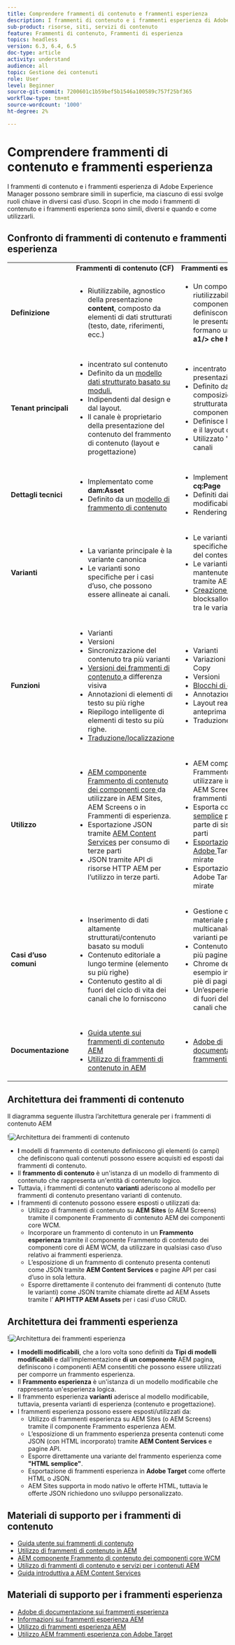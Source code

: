 ```yaml
---
title: Comprendere frammenti di contenuto e frammenti esperienza
description: I frammenti di contenuto e i frammenti esperienza di Adobe Experience Manager possono sembrare simili in superficie, ma ciascuno di essi svolge ruoli chiave in diversi casi d’uso. Scopri in che modo i frammenti di contenuto e i frammenti esperienza sono simili, diversi e quando e come utilizzarli.
sub-product: risorse, siti, servizi di contenuto
feature: Frammenti di contenuto, Frammenti di esperienza
topics: headless
version: 6.3, 6.4, 6.5
doc-type: article
activity: understand
audience: all
topic: Gestione dei contenuti
role: User
level: Beginner
source-git-commit: 7200601c1b59bef5b1546a100589c757f25bf365
workflow-type: tm+mt
source-wordcount: '1000'
ht-degree: 2%

---
```



# Comprendere frammenti di contenuto e frammenti esperienza

I frammenti di contenuto e i frammenti esperienza di Adobe Experience Manager possono sembrare simili in superficie, ma ciascuno di essi svolge ruoli chiave in diversi casi d’uso. Scopri in che modo i frammenti di contenuto e i frammenti esperienza sono simili, diversi e quando e come utilizzarli.

## Confronto di frammenti di contenuto e frammenti esperienza

<table>
<tbody><tr><td><strong> </strong></td>
<td><strong>Frammenti di contenuto (CF)</strong></td>
<td><strong>Frammenti esperienza (XF)</strong></td>
</tr><tr><td><strong>Definizione</strong></td>
<td><ul>
<li>Riutilizzabile, agnostico della presentazione <strong>content</strong>, composto da elementi di dati strutturati (testo, date, riferimenti, ecc.)</li>
</ul>
</td>
<td><ul>
<li>Un composito riutilizzabile di uno o più componenti AEM che definiscono i contenuti e le presentazioni che formano un'esperienza <strong>a1/&gt; che ha senso per sé</strong></li>
</ul>
</td>
</tr><tr><td><strong>Tenant principali</strong></td>
<td><ul>
<li>incentrato sul contenuto</li>
<li>Definito da un <a href="https://helpx.adobe.com/experience-manager/6-5/assets/using/content-fragments-models.html" target="_blank">modello dati strutturato basato su moduli.</a></li>
<li>Indipendenti dal design e dal layout.</li>
<li>Il canale è proprietario della presentazione del contenuto del frammento di contenuto (layout e progettazione)</li>
</ul>
</td>
<td><ul>
<li>incentrato sulla presentazione</li>
<li>Definito da una composizione non strutturata dei componenti AEM</li>
<li>Definisce la progettazione e il layout del contenuto</li>
<li>Utilizzato "così com'è" nei canali</li>
</ul>
</td>
</tr><tr><td><strong>Dettagli tecnici</strong></td>
<td><ul>
<li>Implementato come <strong>dam:Asset</strong></li>
<li>Definito da un <a href="https://helpx.adobe.com/experience-manager/6-5/assets/using/content-fragments-models.html" target="_blank">modello di frammento di contenuto</a></li>
</ul>
</td>
<td><ul>
<li>Implementato come <strong>cq:Page</strong></li>
<li>Definiti dai modelli modificabili</li>
<li>Rendering HTML nativo</li>
</ul>
</td>
</tr><tr><td><strong>Varianti</strong></td>
<td><ul>
<li>La variante principale è la variante canonica</li>
<li>Le varianti sono specifiche per i casi d’uso, che possono essere allineate ai canali.</li>
</ul>
</td>
<td><ul>
<li>Le varianti sono specifiche del canale o del contesto</li>
<li>Le varianti vengono mantenute sincronizzate tramite AEM Live Copy</li>
<li><a href="https://helpx.adobe.com/experience-manager/6-5/sites/authoring/using/experience-fragments.html#BuildingBlocks" target="_blank">Creazione di contenuti </a> blocksallow riutilizzabili tra le varianti</li>
</ul>
</td>
</tr><tr><td><strong>Funzioni</strong></td>
<td><ul>
<li>Varianti</li>
<li>Versioni</li>
<li><a href="https://helpx.adobe.com/experience-manager/6-5/assets/using/content-fragments-variations.html#SynchronizingwithMaster" target="_blank"></a> Sincronizzazione del contenuto tra più varianti</li>
<li><a href="https://helpx.adobe.com/experience-manager/6-5/assets/using/content-fragments-managing.html#ComparingFragmentVersions" target="_blank">Versioni dei frammenti di contenuto </a> a differenza visiva</li>
<li><a href="https://helpx.adobe.com/experience-manager/6-5/assets/using/content-fragments-variations.html#AnnotatingaContentFragment" target="_blank"></a> Annotazioni di elementi di testo su più righe</li>
<li>Riepilogo intelligente <a href="https://helpx.adobe.com/experience-manager/6-5/assets/using/content-fragments-variations.html#SummarizingText" target="_blank"></a> di elementi di testo su più righe.</li>
<li><a href="https://helpx.adobe.com/experience-manager/6-5/assets/using/creating-translation-projects-for-content-fragments.html" target="_blank">Traduzione/localizzazione</a></li>
</ul>
</td>
<td><ul>
<li>Varianti</li>
<li>Variazioni come Live Copy</li>
<li>Versioni</li>
<li><a href="https://helpx.adobe.com/experience-manager/6-5/sites/authoring/using/experience-fragments.html#BuildingBlocks" target="_blank">Blocchi di generazione</a></li>
<li>Annotazioni</li>
<li>Layout reattivo e anteprima</li>
<li>Traduzione/localizzazione</li>
</ul>
</td>
</tr><tr><td><strong>Utilizzo</strong></td>
<td><ul>
<li><a href="https://experienceleague.adobe.com/docs/experience-manager-core-components/using/components/content-fragment-component.html" target="_blank">AEM componente Frammento di contenuto dei componenti core </a> da utilizzare in AEM Sites, AEM Screens o in Frammenti di esperienza.</li>
<li>Esportazione JSON tramite <a href="https://helpx.adobe.com/experience-manager/kt/sites/using/content-services-tutorial-use.html" target="_blank">AEM Content Services</a> per consumo di terze parti</li>
<li>JSON tramite API di risorse HTTP AEM per l’utilizzo in terze parti.</li>
</ul>
</td>
<td><ul>
<li>AEM componente Frammento esperienza da utilizzare in AEM Sites, AEM Screens o altri frammenti esperienza.</li>
<li>Esporta come <a href="https://helpx.adobe.com/experience-manager/6-5/sites/authoring/using/experience-fragments.html#ThePlainHTMLRendition" target="_blank">HTML semplice</a> per l'utilizzo da parte di sistemi di terze parti</li>
<li><a href="https://helpx.adobe.com/it/experience-manager/6-5/sites/administering/using/experience-fragments-target.html" target="_blank">Esportazione HTML in Adobe </a> Target per offerte mirate</li>
<li>Esportazione JSON in Adobe Target per offerte mirate</li>
</ul>
</td>
</tr><tr><td><strong>Casi d’uso comuni</strong></td>
<td><ul>
<li>Inserimento di dati altamente strutturati/contenuto basato su moduli</li>
<li>Contenuto editoriale a lungo termine (elemento su più righe)</li>
<li>Contenuto gestito al di fuori del ciclo di vita dei canali che lo forniscono</li>
</ul>
</td>
<td><ul>
<li>Gestione centralizzata di materiale promozionale multicanale utilizzando varianti per canale.</li>
<li>Contenuto riutilizzato su più pagine in un sito Web.</li>
<li>Chrome del sito Web (ad esempio intestazione e piè di pagina)</li>
<li>Un’esperienza gestita al di fuori del ciclo di vita dei canali che la forniscono</li>
</ul>
</td>
</tr><tr><td><strong>Documentazione</strong></td>
<td><ul>
<li><a href="https://helpx.adobe.com/experience-manager/6-5/assets/user-guide.html?topic=/experience-manager/6-5/assets/morehelp/content-fragments.ug.js" target="_blank">Guida utente sui frammenti di contenuto AEM</a></li>
<li><a href="https://helpx.adobe.com/experience-manager/kt/sites/using/content-fragments-feature-video-use.html" target="_blank">Utilizzo di frammenti di contenuto in AEM</a></li>
</ul>
</td>
<td><ul>
<li><a href="https://helpx.adobe.com/experience-manager/6-5/sites/authoring/using/experience-fragments.html" target="_blank">Adobe di documentazione sui frammenti esperienza</a></li>
</ul>
</td>
</tr></tbody></table>

## Architettura dei frammenti di contenuto

Il diagramma seguente illustra l’architettura generale per i frammenti di contenuto AEM

!![Architettura dei frammenti di contenuto](./assets/content-fragments-architecture.png)

+ **I** modelli di frammento di contenuto definiscono gli elementi (o campi) che definiscono quali contenuti possono essere acquisiti ed esposti dai frammenti di contenuto.
+ Il **frammento di contenuto** è un&#39;istanza di un modello di frammento di contenuto che rappresenta un&#39;entità di contenuto logico.
+ Tuttavia, i frammenti di contenuto **varianti** aderiscono al modello per frammenti di contenuto presentano varianti di contenuto.
+ I frammenti di contenuto possono essere esposti o utilizzati da:
   + Utilizzo di frammenti di contenuto su **AEM Sites** (o AEM Screens) tramite il componente Frammento di contenuto AEM dei componenti core WCM.
   + Incorporare un frammento di contenuto in un **Frammento esperienza** tramite il componente Frammento di contenuto dei componenti core di AEM WCM, da utilizzare in qualsiasi caso d’uso relativo ai frammenti esperienza.
   + L’esposizione di un frammento di contenuto presenta contenuti come JSON tramite **AEM Content Services** e pagine API per casi d’uso in sola lettura.
   + Esporre direttamente il contenuto dei frammenti di contenuto (tutte le varianti) come JSON tramite chiamate dirette ad AEM Assets tramite l’ **API HTTP AEM Assets** per i casi d’uso CRUD.

## Architettura dei frammenti esperienza

!![Architettura dei frammenti esperienza](./assets/experience-fragments-architecture.png)

+ **I modelli modificabili**, che a loro volta sono definiti da  **Tipi di modelli modificabili** e dall’implementazione **di un componente** AEM pagina, definiscono i componenti AEM consentiti che possono essere utilizzati per comporre un frammento esperienza.
+ Il **Frammento esperienza** è un&#39;istanza di un modello modificabile che rappresenta un&#39;esperienza logica.
+ Il frammento esperienza **varianti** aderisce al modello modificabile, tuttavia, presenta varianti di esperienza (contenuto e progettazione).
+ I frammenti esperienza possono essere esposti/utilizzati da:
   + Utilizzo di frammenti esperienza su AEM Sites (o AEM Screens) tramite il componente Frammento esperienza AEM.
   + L’esposizione di un frammento esperienza presenta contenuti come JSON (con HTML incorporato) tramite **AEM Content Services** e pagine API.
   + Esporre direttamente una variante del frammento esperienza come **&quot;HTML semplice&quot;**.
   + Esportazione di frammenti esperienza in **Adobe Target** come offerte HTML o JSON.
   + AEM Sites supporta in modo nativo le offerte HTML, tuttavia le offerte JSON richiedono uno sviluppo personalizzato.

## Materiali di supporto per i frammenti di contenuto

+ [Guida utente sui frammenti di contenuto](https://helpx.adobe.com/experience-manager/6-5/assets/user-guide.html?topic=/experience-manager/6-5/assets/morehelp/content-fragments.ug.js)
+ [Utilizzo di frammenti di contenuto in AEM](https://helpx.adobe.com/experience-manager/kt/sites/using/content-fragments-feature-video-use.html)
+ [AEM componente Frammento di contenuto dei componenti core WCM](https://experienceleague.adobe.com/docs/experience-manager-core-components/using/components/content-fragment-component.html)
+ [Utilizzo di frammenti di contenuto e servizi per i contenuti AEM](https://helpx.adobe.com/experience-manager/kt/sites/using/structured-fragments-content-services-feature-video-use.html)
+ [Guida introduttiva a AEM Content Services](https://helpx.adobe.com/experience-manager/kt/sites/using/content-services-tutorial-use.html)

## Materiali di supporto per i frammenti esperienza

+ [Adobe di documentazione sui frammenti esperienza](https://helpx.adobe.com/experience-manager/6-5/sites/authoring/using/experience-fragments.html)
+ [Informazioni sui frammenti esperienza AEM](https://helpx.adobe.com/experience-manager/kt/sites/using/experience-fragments-feature-video-understand.html)
+ [Utilizzo di frammenti esperienza AEM](https://helpx.adobe.com/experience-manager/kt/sites/using/experience-fragments-feature-video-use.html)
+ [Utilizzo AEM frammenti esperienza con Adobe Target](https://medium.com/adobetech/experience-fragments-and-adobe-target-d8d74381b9b2)
